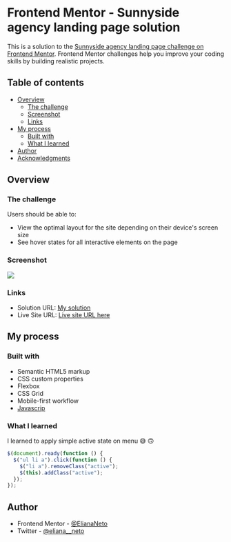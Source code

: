 # Frontend Mentor - Sunnyside agency landing page solution

This is a solution to the [Sunnyside agency landing page challenge on Frontend Mentor](https://www.frontendmentor.io/challenges/sunnyside-agency-landing-page-7yVs3B6ef). Frontend Mentor challenges help you improve your coding skills by building realistic projects.

## Table of contents

- [Overview](#overview)
  - [The challenge](#the-challenge)
  - [Screenshot](#screenshot)
  - [Links](#links)
- [My process](#my-process)
  - [Built with](#built-with)
  - [What I learned](#what-i-learned)
- [Author](#author)
- [Acknowledgments](#acknowledgments)


## Overview

### The challenge

Users should be able to:

- View the optimal layout for the site depending on their device's screen size
- See hover states for all interactive elements on the page

### Screenshot

![](screenshot/web.png)

### Links

- Solution URL: [My solution ](https://www.frontendmentor.io/solutions/order-summary-component-zIgUK-v7E)
- Live Site URL: [Live site URL here](https://eliananeto.github.io/order-summary-component/)

## My process

### Built with

- Semantic HTML5 markup
- CSS custom properties
- Flexbox
- CSS Grid
- Mobile-first workflow 
- [Javascrip](https://www.javascript.com/)

### What I learned

I learned to apply simple active state on menu 😅 🙃

```js
$(document).ready(function () {
  $("ul li a").click(function () {
    $("li a").removeClass("active");
    $(this).addClass("active");
  });
});
```



## Author

- Frontend Mentor - [@ElianaNeto](https://www.frontendmentor.io/profile/ElianaNeto)
- Twitter - [@eliana\_\_neto](https://twitter.com/eliana__neto)
